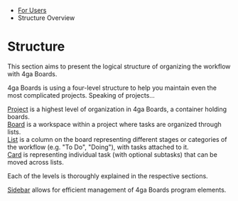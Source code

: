 * [For Users](/docs/user-manual)
* Structure Overview

Structure
=========

This section aims to present the logical structure of organizing the workflow with 4ga Boards.

4ga Boards is using a four-level structure to help you maintain even the most complicated projects. Speaking of projects...

[Project](/docs/project) is a highest level of organization in 4ga Boards, a container holding boards.  
[Board](/docs/board) is a workspace within a project where tasks are organized through lists.  
[List](/docs/list) is a column on the board representing different stages or categories of the workflow (e.g. "To Do", "Doing"), with tasks attached to it.  
[Card](/docs/card) is representing individual task (with optional subtasks) that can be moved across lists.

Each of the levels is thoroughly explained in the respective sections.

[Sidebar](/docs/sidebar) allows for efficient management of 4ga Boards program elements.